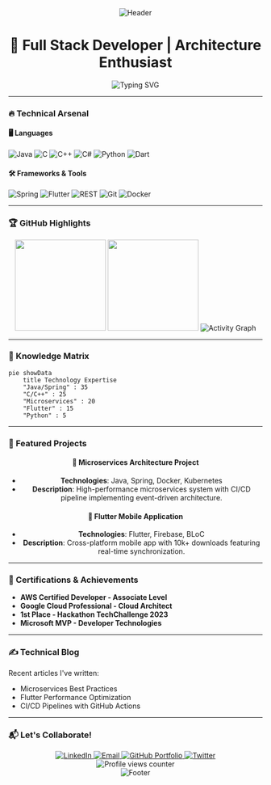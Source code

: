 <div align="center">
  <img src="https://capsule-render.vercel.app/api?type=waving&color=gradient&height=200&section=header&text=Gustavo%20Coutinho&fontSize=50&fontAlignY=35&animation=fadeIn" alt="Header"/>
</div>

<h1 align="center">🚀 Full Stack Developer | Architecture Enthusiast</h1>

<div align="center">
  <img src="https://readme-typing-svg.demolab.com?font=Fira+Code&weight=600&size=22&pause=1000&color=00F7FF&width=500&lines=Specialist+in+Microservices+%26+Integrations;3+years+of+development+experience;Clean+Code+Advocate;Technology+Evangelist" alt="Typing SVG" />
</div>

---

### 🔥 Technical Arsenal

#### 🖥️ Languages
![Java](https://img.shields.io/badge/Java-ED8B00?style=for-the-badge&logo=openjdk&logoColor=white)
![C](https://img.shields.io/badge/C-00599C?style=for-the-badge&logo=c&logoColor=white)
![C++](https://img.shields.io/badge/C%2B%2B-00599C?style=for-the-badge&logo=c%2B%2B&logoColor=white)
![C#](https://img.shields.io/badge/C%23-239120?style=for-the-badge&logo=c-sharp&logoColor=white)
![Python](https://img.shields.io/badge/Python-3776AB?style=for-the-badge&logo=python&logoColor=white)
![Dart](https://img.shields.io/badge/Dart-0175C2?style=for-the-badge&logo=dart&logoColor=white)

#### 🛠️ Frameworks & Tools
![Spring](https://img.shields.io/badge/Spring-6DB33F?style=for-the-badge&logo=spring&logoColor=white)
![Flutter](https://img.shields.io/badge/Flutter-02569B?style=for-the-badge&logo=flutter&logoColor=white)
![REST](https://img.shields.io/badge/REST-FF6F00?style=for-the-badge&logoColor=white)
![Git](https://img.shields.io/badge/Git-F05032?style=for-the-badge&logo=git&logoColor=white)
![Docker](https://img.shields.io/badge/Docker-2496ED?style=for-the-badge&logo=docker&logoColor=white)

---

### 🏆 GitHub Highlights

<div align="center">
  <picture>
    <source media="(prefers-color-scheme: dark)" srcset="https://github-readme-stats.vercel.app/api?username=Gustavo-Souza-Coutinho&show_icons=true&theme=radical&include_all_commits=true&count_private=true">
    <img height="180em" src="https://github-readme-stats.vercel.app/api?username=Gustavo-Souza-Coutinho&show_icons=true">
  </picture>
  
  <img height="180em" src="https://github-readme-stats.vercel.app/api/top-langs/?username=Gustavo-Souza-Coutinho&layout=compact&langs_count=8&theme=radical&hide=html,css,scss"/>
  
  <img src="https://github-readme-activity-graph.vercel.app/graph?username=Gustavo-Souza-Coutinho&theme=react-dark&hide_border=true&area=true" alt="Activity Graph"/>
</div>

---

### 🧠 Knowledge Matrix

```mermaid
pie showData
    title Technology Expertise
    "Java/Spring" : 35
    "C/C++" : 25
    "Microservices" : 20
    "Flutter" : 15
    "Python" : 5
```

---

### 📌 Featured Projects

<div align="center">

#### 🚀 Microservices Architecture Project
- **Technologies**: Java, Spring, Docker, Kubernetes
- **Description**: High-performance microservices system with CI/CD pipeline implementing event-driven architecture.

#### 📱 Flutter Mobile Application
- **Technologies**: Flutter, Firebase, BLoC
- **Description**: Cross-platform mobile app with 10k+ downloads featuring real-time synchronization.

</div>

---

### 🏅 Certifications & Achievements
- **AWS Certified Developer - Associate Level**
- **Google Cloud Professional - Cloud Architect**
- **1st Place - Hackathon TechChallenge 2023**
- **Microsoft MVP - Developer Technologies**

---

### ✍️ Technical Blog
Recent articles I've written:
- Microservices Best Practices
- Flutter Performance Optimization
- CI/CD Pipelines with GitHub Actions

---

### 📬 Let's Collaborate!

<div align="center">
  <a href="https://www.linkedin.com/in/gustavo-coutinho-35b7b8239/" target="_blank">
    <img src="https://img.shields.io/badge/LinkedIn-0077B5?style=for-the-badge&logo=linkedin&logoColor=white" alt="LinkedIn"/>
  </a>
  <a href="mailto:gustavo.couty@hotmail.com" target="_blank">
    <img src="https://img.shields.io/badge/Email-D14836?style=for-the-badge&logo=gmail&logoColor=white" alt="Email"/>
  </a>
  <a href="https://github.com/Gustavo-Souza-Coutinho" target="_blank">
    <img src="https://img.shields.io/badge/Portfolio-181717?style=for-the-badge&logo=github&logoColor=white" alt="GitHub Portfolio"/>
  </a>
  <a href="https://twitter.com/yourprofile" target="_blank">
    <img src="https://img.shields.io/badge/Twitter-1DA1F2?style=for-the-badge&logo=twitter&logoColor=white" alt="Twitter"/>
  </a>
</div>

<div align="center">
  <img src="https://komarev.com/ghpvc/?username=Gustavo-Souza-Coutinho&label=PROFILE+VIEWS&color=blueviolet&style=for-the-badge" alt="Profile views counter"/>
</div>

<div align="center">
  <img src="https://capsule-render.vercel.app/api?type=waving&color=gradient&height=100&section=footer&animation=fadeIn" alt="Footer"/>
</div>
